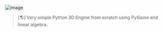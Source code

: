 ![image](https://user-images.githubusercontent.com/62119716/168480242-34b10598-4e59-4320-ac69-b1228dbf0932.png)
> [🌎] Very simple Python 3D Engine from scratch using PyGame and linear algebra.
